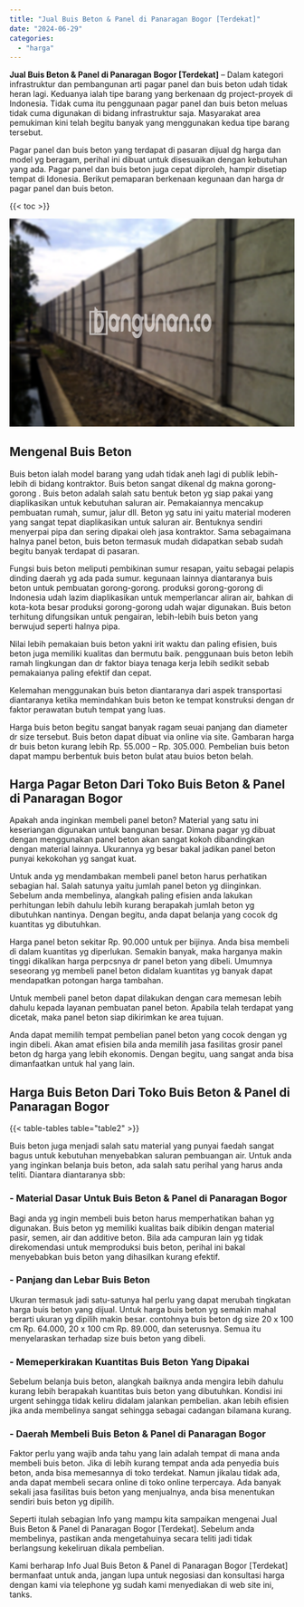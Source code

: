 ```yaml
---
title: "Jual Buis Beton & Panel di Panaragan Bogor [Terdekat]"
date: "2024-06-29"
categories: 
  - "harga"
---
```


**Jual Buis Beton & Panel di Panaragan Bogor \[Terdekat\]** – Dalam kategori infrastruktur dan pembangunan arti pagar panel dan buis beton udah tidak heran lagi. Keduanya ialah tipe barang yang berkenaan dg project-proyek di Indonesia. Tidak cuma itu penggunaan pagar panel dan buis beton meluas tidak cuma digunakan di bidang infrastruktur saja. Masyarakat area pemukiman kini telah begitu banyak yang menggunakan kedua tipe barang tersebut.

Pagar panel dan buis beton yang terdapat di pasaran dijual dg harga dan model yg beragam, perihal ini dibuat untuk disesuaikan dengan kebutuhan yang ada. Pagar panel dan buis beton juga cepat diproleh, hampir disetiap tempat di Idonesia. Berikut pemaparan berkenaan kegunaan dan harga dr pagar panel dan buis beton.

{{< toc >}}

![Jual Buis Beton & Panel di Panaragan Bogor [Terdekat]](/images/jual-panel-buis-beton-murah-37.png)

## Mengenal Buis Beton

Buis beton ialah model barang yang udah tidak aneh lagi di publik lebih-lebih di bidang kontraktor. Buis beton sangat dikenal dg makna gorong-gorong . Buis beton adalah salah satu bentuk beton yg siap pakai yang diaplikasikan untuk kebutuhan saluran air. Pemakaiannya mencakup pembuatan rumah, sumur, jalur dll. Beton yg satu ini yaitu material moderen yang sangat tepat diaplikasikan untuk saluran air. Bentuknya sendiri menyerpai pipa dan sering dipakai oleh jasa kontraktor. Sama sebagaimana halnya panel beton, buis beton termasuk mudah didapatkan sebab sudah begitu banyak terdapat di pasaran.

Fungsi buis beton meliputi pembikinan sumur resapan, yaitu sebagai pelapis dinding daerah yg ada pada sumur. kegunaan lainnya diantaranya buis beton untuk pembuatan gorong-gorong. produksi gorong-gorong di Indonesia udah lazim diaplikasikan untuk memperlancar aliran air, bahkan di kota-kota besar produksi gorong-gorong udah wajar digunakan. Buis beton terhitung difungsikan untuk pengairan, lebih-lebih buis beton yang berwujud seperti halnya pipa.

Nilai lebih pemakaian buis beton yakni irit waktu dan paling efisien, buis beton juga memiliki kualitas dan bermutu baik. penggunaan buis beton lebih ramah lingkungan dan dr faktor biaya tenaga kerja lebih sedikit sebab pemakaianya paling efektif dan cepat.

Kelemahan menggunakan buis beton diantaranya dari aspek transportasi diantaranya ketika memindahkan buis beton ke tempat konstruksi dengan dr faktor perawatan butuh tempat yang luas.

Harga buis beton begitu sangat banyak ragam seuai panjang dan diameter dr size tersebut. Buis beton dapat dibuat via online via site. Gambaran harga dr buis beton kurang lebih Rp. 55.000 – Rp. 305.000. Pembelian buis beton dapat mampu berbentuk buis beton bulat atau buios beton belah.

## Harga Pagar Beton Dari Toko Buis Beton & Panel di Panaragan Bogor

Apakah anda inginkan membeli panel beton? Material yang satu ini keseriangan digunakan untuk bangunan besar. Dimana pagar yg dibuat dengan menggunakan panel beton akan sangat kokoh dibandingkan dengan material lainnya. Ukurannya yg besar bakal jadikan panel beton punyai kekokohan yg sangat kuat.

Untuk anda yg mendambakan membeli panel beton harus perhatikan sebagian hal. Salah satunya yaitu jumlah panel beton yg diinginkan. Sebelum anda membelinya, alangkah paling efisien anda lakukan perhitungan lebih dahulu lebih kurang berapakah jumlah beton yg dibutuhkan nantinya. Dengan begitu, anda dapat belanja yang cocok dg kuantitas yg dibutuhkan.

Harga panel beton sekitar Rp. 90.000 untuk per bijinya. Anda bisa membeli di dalam kuantitas yg diperlukan. Semakin banyak, maka harganya makin tinggi dikalikan harga perpcsnya dr panel beton yang dibeli. Umumnya seseorang yg membeli panel beton didalam kuantitas yg banyak dapat mendapatkan potongan harga tambahan.

Untuk membeli panel beton dapat dilakukan dengan cara memesan lebih dahulu kepada layanan pembuatan panel beton. Apabila telah terdapat yang dicetak, maka panel beton siap dikirimkan ke area tujuan.

Anda dapat memilih tempat pembelian panel beton yang cocok dengan yg ingin dibeli. Akan amat efisien bila anda memilih jasa fasilitas grosir panel beton dg harga yang lebih ekonomis. Dengan begitu, uang sangat anda bisa dimanfaatkan untuk hal yang lain.

## Harga Buis Beton Dari Toko Buis Beton & Panel di Panaragan Bogor

{{< table-tables table="table2" >}}

Buis beton juga menjadi salah satu material yang punyai faedah sangat bagus untuk kebutuhan menyebabkan saluran pembuangan air. Untuk anda yang inginkan belanja buis beton, ada salah satu perihal yang harus anda teliti. Diantara diantaranya sbb:

### \- Material Dasar Untuk Buis Beton & Panel di Panaragan Bogor

Bagi anda yg ingin membeli buis beton harus memperhatikan bahan yg digunakan. Buis beton yg memiliki kualitas baik dibikin dengan material pasir, semen, air dan additive beton. Bila ada campuran lain yg tidak direkomendasi untuk memproduksi buis beton, perihal ini bakal menyebabkan buis beton yang dihasilkan kurang efektif.

### \- Panjang dan Lebar Buis Beton

Ukuran termasuk jadi satu-satunya hal perlu yang dapat merubah tingkatan harga buis beton yang dijual. Untuk harga buis beton yg semakin mahal berarti ukuran yg dipilih makin besar. contohnya buis beton dg size 20 x 100 cm Rp. 64.000, 20 x 100 cm Rp. 89.000, dan seterusnya. Semua itu menyelaraskan terhadap size buis beton yang dibeli.

### \- Memeperkirakan Kuantitas Buis Beton Yang Dipakai

Sebelum belanja buis beton, alangkah baiknya anda mengira lebih dahulu kurang lebih berapakah kuantitas buis beton yang dibutuhkan. Kondisi ini urgent sehingga tidak keliru didalam jalankan pembelian. akan lebih efisien jika anda membelinya sangat sehingga sebagai cadangan bilamana kurang.

### \- Daerah Membeli Buis Beton & Panel di Panaragan Bogor

Faktor perlu yang wajib anda tahu yang lain adalah tempat di mana anda membeli buis beton. Jika di lebih kurang tempat anda ada penyedia buis beton, anda bisa memesannya di toko terdekat. Namun jikalau tidak ada, anda dapat membeli secara online di toko online terpercaya. Ada banyak sekali jasa fasilitas buis beton yang menjualnya, anda bisa menentukan sendiri buis beton yg dipilih.

Seperti itulah sebagian Info yang mampu kita sampaikan mengenai Jual Buis Beton & Panel di Panaragan Bogor \[Terdekat\]. Sebelum anda membelinya, pastikan anda mengetahuinya secara teliti jadi tidak berlangsung kekeliruan dikala pembelian.

Kami berharap Info Jual Buis Beton & Panel di Panaragan Bogor \[Terdekat\] bermanfaat untuk anda, jangan lupa untuk negosiasi dan konsultasi harga dengan kami via telephone yg sudah kami menyediakan di web site ini, tanks.
